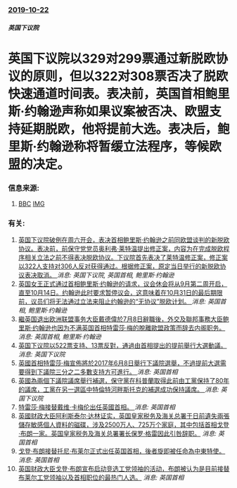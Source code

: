 ### [2019-10-22](/news/2019/10/22/index.md)

##### 英国下议院
#  英国下议院以329对299票通过新脱欧协议的原则，但以322对308票否决了脱欧快速通道时间表。表决前，英国首相鲍里斯·约翰逊声称如果议案被否决、欧盟支持延期脱欧，他将提前大选。表决后，鲍里斯·约翰逊称将暂缓立法程序，等候欧盟的决定。 




### 信息来源:

1. [BBC](https://www.bbc.com/zhongwen/simp/uk-50147036) [IMG](https://ichef.bbci.co.uk/news/1024/branded_zhongwen/FF35/production/_109333356_de27.jpg)

### 有关:

1. [ 英国下议院破例在周六开会，表决首相鲍里斯·约翰逊之前同欧盟谈判的新脱欧协议。表决前，前保守党党员奥利弗·莱特温提出修正案，内容为在完成脱欧程序相关立法之前不得表决脱欧协议。下议院首先表决了莱特温修正案，修正案以322人支持对306人反对获得通过。根据修正案，原定当日举行的新脱欧协议表决取消。 ](/zh/news/2019/10/19/英国下议院破例在周六开会-表决首相鲍里斯-约翰逊之前同欧盟谈判的新脱欧协议-表决前-前保守党党员奥利弗-莱特温提出修正.md) _消息: 英国下议院, 英国首相, 鲍里斯·约翰逊_
2. [ 英国女王正式通过首相鲍里斯·约翰逊的请求，议会休会将从9月第二周开启，直至10月14日。约翰逊此时要求暂停议会，这意味着在10月31日的最后期限前，议员们将无法通过立法来阻止约翰逊的“无协议”脱欧计划。 ](/zh/news/2019/08/28/英国女王正式通过首相鲍里斯-约翰逊的请求-议会休会将从9月第二周开启-直至10月14日-约翰逊此时要求暂停议会-这意味.md) _消息: 英国首相, 鲍里斯·约翰逊_
3. [繼英国退出欧洲联盟事务大臣戴德偉於7月8日辭職後，外交及聯邦事務大臣鲍里斯·约翰逊也因为不满英国首相特雷莎·梅的脫離歐盟政策而辞去内阁职务。 ](/zh/news/2018/07/9/繼英国退出欧洲联盟事务大臣戴德偉於7月8日辭職後-外交及聯邦事務大臣鲍里斯-约翰逊也因为不满英国首相特雷莎-梅的脫離歐盟.md) _消息: 英国首相, 鲍里斯·约翰逊_
4. [英国下议院以522票支持、13票反對，通過由首相提出的提前舉行大選動議。 ](/zh/news/2017/04/19/英国下议院以522票支持-13票反對-通過由首相提出的提前舉行大選動議.md) _消息: 英国下议院_
5. [英國首相特雷莎·梅宣佈將於2017年6月8日舉行下議院選舉，不過提前大選需要得到下議院三分之二多數支持方可進行。 ](/zh/news/2017/04/18/英國首相特雷莎-梅宣佈將於2017年6月8日舉行下議院選舉-不過提前大選需要得到下議院三分之二多數支持方可進行.md) _消息: 英国首相_
6. [英國為兩個下議院議席舉行補選，保守黨在科普蘭取得此前由工黨保持了80年的議席，工黨在另一選區中特倫特河畔斯托克的補選成功保持議席。 ](/zh/news/2017/02/23/英國為兩個下議院議席舉行補選-保守黨在科普蘭取得此前由工黨保持了80年的議席-工黨在另一選區中特倫特河畔斯托克的補選成功.md) _消息: 英国下议院_
7. [特雷莎·梅接替戴维·卡梅伦出任英國首相。 ](/zh/news/2016/07/13/特雷莎-梅接替戴维-卡梅伦出任英國首相.md) _消息: 英国首相_
8. [英國财政大臣阿利斯泰尔·达林证实，英国皇家税务及海关总署于日前遺失兩張儲存敏感個人資料的磁碟，涉及2500万人、725万个家庭，其中包括首相戈登·布朗一家。英国皇家税务及海关总署署长保罗·格雷因此引咎辞职。](/zh/news/2007/11/20/英國财政大臣阿利斯泰尔-达林证实-英国皇家税务及海关总署于日前遺失兩張儲存敏感個人資料的磁碟-涉及2500万人-725万.md) _消息: 英国首相_
9. [戈登·布朗接替托尼·布莱尔正式出任英国首相，後者旋即被任命為中東特使。](/zh/news/2007/06/27/戈登-布朗接替托尼-布莱尔正式出任英国首相-後者旋即被任命為中東特使.md) _消息: 英国首相_
10. [英国财政大臣戈登·布朗宣布启动竞选工党领袖的活动，布朗被认为是目前接替布莱尔工党领袖以及首相职位的最热门人选。](/zh/news/2007/05/11/英国财政大臣戈登-布朗宣布启动竞选工党领袖的活动-布朗被认为是目前接替布莱尔工党领袖以及首相职位的最热门人选.md) _消息: 英国首相_
